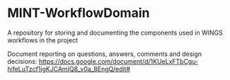 # MINT-WorkflowDomain
A repository for storing and documenting the components used in WINGS workflows in the project

Document reporting on questions, answers, comments and design decisions: 
https://docs.google.com/document/d/1KUeLxFTbCgu-hifeLuTzcf1igKJCAmIQ8_v0a_8EngQ/edit#
